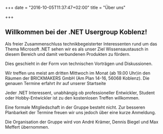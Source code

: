 +++
date = "2016-10-05T11:37:47+02:00"
title = "Über uns"

+++

## Willkommen bei der .NET Usergroup Koblenz!

Als freier Zusammenschluss technikbegeisterter Interessenten rund um das Thema Microsoft .NET sehen wir es als unser Ziel 
Wissensaustausch in diesem Bereich und damit verbundenen Produkten zu fördern.

Dies geschieht in der Form von technischen Vorträgen und Diskussionen. 

Wir treffen uns meist am dritten Mittwoch im Monat (ab 19.00 Uhr)in den Räumen der BRICKMAKERS GmbH (Am Plan 14-16, 56068 Koblenz).
Die genauen Termine erfahrt ihr auf unserer Startseite 

Jeder .NET Interessent, unabhängig ob professioneller Entwickler, Student oder Hobby-Entwickler ist zu den kostenlosen Treffen willkommen.

Eine formale Mitgliedschaft in der Gruppe besteht nicht. Zur besseren Planbarkeit der Termine freuen wir uns jedoch über eine kurze Anmeldung.

Die Organisation der Gruppe wird von André Krämer, Dennis Biegel und Max Meffert übernommen.
